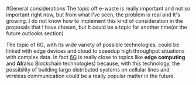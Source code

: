 #General considerations
The topic off e-waste is really important and not so important right now, but from what I've seen, the problem is real and It's growing. I do not know how to implement this kind of consideration in the proposals that I have chosen, but It could be a topic for another time(or the future outlooks section)

The topic of 6G, with its wide variety of possible technologies, could be linked with edge devices and cloud to speedup high throughput situations with complex data. In fact [6G](https://ieeexplore.ieee.org/stamp/stamp.jsp?tp=&arnumber=9349624) is really close to topics like **edge computing** and **AI**(also Blockchain technologies) because, with this technology, the possibility of building large distributed systems on cellular lines and wireless communication could be a really popular matter in the future.
